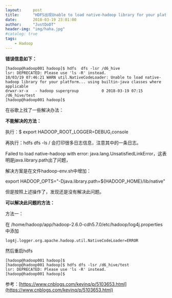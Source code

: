 ```yaml
---
layout:     post
title:      "HDFS出现Unable to load native-hadoop library for your platform... using builtin-java classes where applicable"
date:       2018-03-19 23:01:00
author:     "JustDoDT"
header-img: "img/haha.jpg"
#catalog: true
tags:
    - Hadoop
---
```


**错误信息如下：**

    [hadoop@hadoop001 hadoop]$ hdfs  dfs -lsr /d6_hive
    lsr: DEPRECATED: Please use 'ls -R' instead.
    18/03/19 07:46:21 WARN util.NativeCodeLoader: Unable to load native-hadoop library for your platform... using builtin-java classes where applicable
    drwxr-xr-x   - hadoop supergroup          0 2018-03-19 07:15 /d6_hive/test
    [hadoop@hadoop001 hadoop]$ 



在谷歌上找了一些解决办法：

**不能解决的方法：**

执行：$ export HADOOP_ROOT_LOGGER=DEBUG,console

再执行：hdfs dfs -ls /  会打印很多日志信息，注意其中的一条日志。

Failed to load native-hadoop with error: java.lang.UnsatisfiedLinkError，这表明是java.library.path出了问题，

解决方案是在文件hadoop-env.sh中增加：

export HADOOP_OPTS="-Djava.library.path=${HADOOP_HOME}/lib/native"  

但是按照上述操作了，发现还是没有解决此问题。



**可以解决此问题的方法：**

方法一：

在 /home/hadoop/app/hadoop-2.6.0-cdh5.7.0/etc/hadoop/log4j.properties  中添加

    log4j.logger.org.apache.hadoop.util.NativeCodeLoader=ERROR
    
然后重启hdfs

    [hadoop@hadoop001 hadoop]$ 
    [hadoop@hadoop001 hadoop]$ hdfs dfs -lsr /d6_hive/test
    lsr: DEPRECATED: Please use 'ls -R' instead.
    [hadoop@hadoop001 hadoop]$ 

参考：[https://www.cnblogs.com/kevinq/p/5103653.html](https://www.cnblogs.com/kevinq/p/5103653.html)

